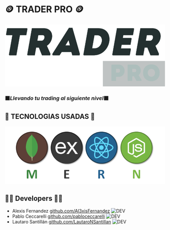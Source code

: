 # :coin:   TRADER PRO   :coin:

![TRADER PRO ](src/images/logo.png)


### :black_large_square:*Llevando tu **trading** al siguiente nivel*:black_large_square:


##  :abacus:  TECNOLOGIAS USADAS  :abacus:

![TRADER PRO ](src/images/mern.png)

## :mage_man:  Developers  :mage_man:

- Alexis Fernandez [github.com/Al3xisFernandez](https://github.com/Al3xisFernandez) ![DEV](https://img.shields.io/badge/%20DEV-%20%20%20%20-%23a5c9ca)
- Pablo Ceccarelli [github.com/pabloceccarelli](https://github.com/pabloceccarelli) ![DEV](https://img.shields.io/badge/%20DEV-%20%20%20%20-%23a5c9ca)
- Lautaro Santillán [github.com/LautaroNSantillan](https://github.com/LautaroNSantillan) ![DEV](https://img.shields.io/badge/%20DEV-%20%20%20%20-%23a5c9ca)
